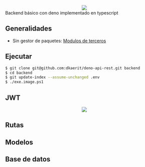 <center><img src="https://i.imgur.com/GtgLBvg.png"></center>
Backend básico con deno implementado en typescript

## Generalidades
  * Sin gestor de paquetes: [Modulos de terceros](https://deno.land/x)

## Ejecutar

```bash
$ git clone git@github.com:dkaerit/deno-api-rest.git backend
$ cd backend
$ git update-index --assume-unchanged .env
$ ./exe.image.ps1
```

## JWT
<center><img src="https://user-images.githubusercontent.com/24440929/126905090-c0ba20ad-5e09-49af-b0c2-e5b2311d0090.png"></center>

## Rutas

## Modelos

## Base de datos
